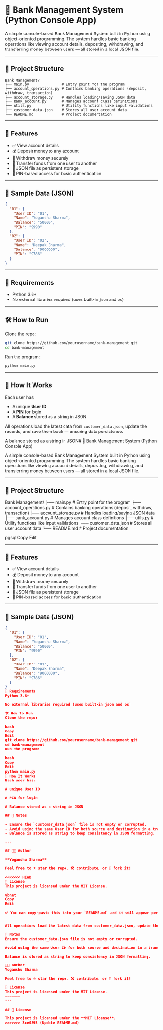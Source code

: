 
# 🏦 Bank Management System (Python Console App)

A simple console-based Bank Management System built in Python using object-oriented programming. The system handles basic banking operations like viewing account details, depositing, withdrawing, and transferring money between users — all stored in a local JSON file.

---

## 📁 Project Structure

```
Bank Management/
├── main.py               # Entry point for the program
├── account_operations.py # Contains banking operations (deposit, withdraw, transaction)
├── account_storage.py    # Handles loading/saving JSON data
├── bank_account.py       # Manages account class definitions
├── utils.py              # Utility functions like input validations
├── customer_data.json    # Stores all user account data
└── README.md             # Project documentation
```

---

## 🚀 Features

- ✅ View account details  
- 💰 Deposit money to any account  
- 💸 Withdraw money securely  
- 🔁 Transfer funds from one user to another  
- 🧾 JSON file as persistent storage  
- 🔐 PIN-based access for basic authentication  

---

## 🧪 Sample Data (JSON)

```json
{
  "01": {
    "User ID": "01",
    "Name": "Yoganshu Sharma",
    "Balance": "50000",
    "PIN": "9990"
  },
  "02": {
    "User ID": "02",
    "Name": "Deepak Sharma",
    "Balance": "9000000",
    "PIN": "9786"
  }
}
```

---

## 🔧 Requirements

- Python 3.6+
- No external libraries required (uses built-in `json` and `os`)

---

## 🛠 How to Run

Clone the repo:

```bash
git clone https://github.com/yourusername/bank-management.git
cd bank-management
```

Run the program:

```bash
python main.py
```

---

## 🧠 How It Works

Each user has:

- A unique **User ID**
- A **PIN** for login
- A **Balance** stored as a string in JSON

All operations load the latest data from `customer_data.json`, update the records, and save them back — ensuring data persistence.

A balance stored as a string in JSON# 🏦 Bank Management System (Python Console App)

A simple console-based Bank Management System built in Python using object-oriented programming. The system handles basic banking operations like viewing account details, depositing, withdrawing, and transferring money between users — all stored in a local JSON file.

---

## 📁 Project Structure

Bank Management/
├── main.py # Entry point for the program
├── account_operations.py # Contains banking operations (deposit, withdraw, transaction)
├── account_storage.py # Handles loading/saving JSON data
├── bank_account.py # Manages account class definitions
├── utils.py # Utility functions like input validations
├── customer_data.json # Stores all user account data
└── README.md # Project documentation

pgsql
Copy
Edit

---

## 🚀 Features

- ✅ View account details  
- 💰 Deposit money to any account  
- 💸 Withdraw money securely  
- 🔁 Transfer funds from one user to another  
- 🧾 JSON file as persistent storage  
- 🔐 PIN-based access for basic authentication  

---

## 🧪 Sample Data (JSON)

```json
{
  "01": {
    "User ID": "01",
    "Name": "Yoganshu Sharma",
    "Balance": "50000",
    "PIN": "9990"
  },
  "02": {
    "User ID": "02",
    "Name": "Deepak Sharma",
    "Balance": "9000000",
    "PIN": "9786"
  }
}
🔧 Requirements
Python 3.6+

No external libraries required (uses built-in json and os)

🛠 How to Run
Clone the repo:

bash
Copy
Edit
git clone https://github.com/yourusername/bank-management.git
cd bank-management
Run the program:

bash
Copy
Edit
python main.py
🧠 How It Works
Each user has:

A unique User ID

A PIN for login

A Balance stored as a string in JSON

## 📌 Notes

- Ensure the `customer_data.json` file is not empty or corrupted.
- Avoid using the same User ID for both source and destination in a transaction.
- Balance is stored as string to keep consistency in JSON formatting.

---

## 🧑‍💻 Author

**Yoganshu Sharma**

Feel free to ⭐ star the repo, 🛠 contribute, or 🍴 fork it!

<<<<<<< HEAD
📄 License
This project is licensed under the MIT License.

vbnet
Copy
Edit

✅ You can copy-paste this into your `README.md` and it will appear perfectly on GitHub.


All operations load the latest data from customer_data.json, update the records, and save them back — ensuring data persistence.

📌 Notes
Ensure the customer_data.json file is not empty or corrupted.

Avoid using the same User ID for both source and destination in a transaction.

Balance is stored as string to keep consistency in JSON formatting.

🧑‍💻 Author
Yoganshu Sharma

Feel free to ⭐ star the repo, 🛠 contribute, or 🍴 fork it!

📄 License
This project is licensed under the MIT License.
=======
---

## 📄 License

This project is licensed under the **MIT License**.
>>>>>>> 3ce0895 (Update README.md)
